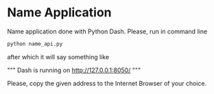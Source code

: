 # Name Application

Name application done with Python Dash. Please, run in command line

```bash
python name_api.py
```

after which it will say something like

"""
Dash is running on http://127.0.0.1:8050/
"""

Please, copy the given address to the Internet Browser of your choice.

